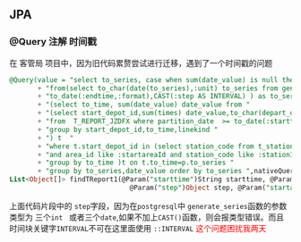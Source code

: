 ## JPA

### @Query 注解 时间戳
在 客管局 项目中，因为旧代码累赘尝试进行迁移，遇到了一个时间戳的问题
```sql
@Query(value = "select to_series, case when sum(date_value) is null then 0 else date_value end "
       + "from(select to_char(date(to_series),:unit) to_series from generate_series(to_date(:starttime,:format),"
       + "to_date(:endtime,:format),CAST(:step AS INTERVAL) ) as to_series )p left join "
       + "(select to_time, sum(date_value) date_value from "
       + "(select start_depot_id,sum(times) date_value,to_char(depart_date,:unit) to_time,linekind "
       + "from  T_REPORT_JZDFX where partition_date  >= to_date(:starttime,'yyyy-mm-dd') and partition_date <= to_date(:endtime, 'yyyy-mm-dd') and is_valid=1 "
       + "group by start_depot_id,to_time,linekind "
       + ") t  "
       + "where t.start_depot_id in (select station_code from t_station where is_valid=1 and status like '%使用%' "
       + "and area_id like :startareaId and station_code like :stationId ) and linekind like :toarea "
       + "group by to_time )t on t.to_time=p.to_series "
       + "group by to_series,date_value order by to_series ",nativeQuery = true)
List<Object[]> findTReport1(@Param("starttime")String starttime, @Param("format")String format, @Param("unit")String unit, @Param("endtime")String endtime,
                              @Param("step")Object step, @Param("startareaId")String startareaId, @Param("stationId")String stationId, @Param("toarea")String toarea);
```
上面代码片段中的 `step`字段，因为在`postgresql`中 `generate_series`函数的参数类型为 三个`int ` 或者三个`date`,如果不加上`CAST()`函数，则会报类型错误。而且时间块关键字`INTERVAL`不可在这里面使用 `::INTERVAL`
<font color = "red">这个问题困扰我两天</font>
